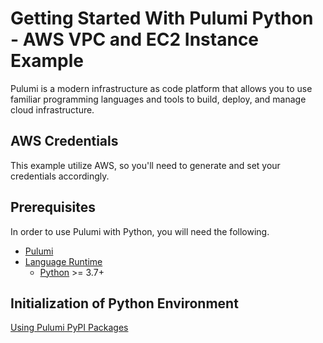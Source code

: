 # Getting Started With Pulumi Python - AWS VPC and EC2 Instance Example

Pulumi is a modern infrastructure as code platform that allows you to use familiar programming languages and tools to build, deploy, and manage cloud infrastructure.

## AWS Credentials

This example utilize AWS, so you'll need to generate and set your credentials accordingly.

## Prerequisites

In order to use Pulumi with Python, you will need the following.

- [Pulumi](https://www.pulumi.com/docs/get-started/install/)
- [Language Runtime](https://www.pulumi.com/docs/get-started/aws/begin/#install-language-runtime)
  - [Python](https://www.python.org/downloads/) >= 3.7+

## Initialization of Python Environment

[Using Pulumi PyPI Packages](https://www.pulumi.com/docs/intro/languages/python/)
